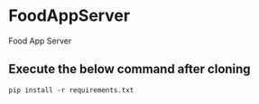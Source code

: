 # FoodAppServer
 Food App Server

## Execute the below command after cloning
~~~
pip install -r requirements.txt
~~~
